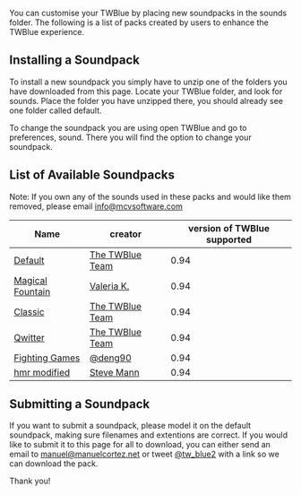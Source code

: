 <!-- 
.. title: Soundpacks for TWBlue
.. slug: soundpacks
.. date: 2016-10-03 05:09:19 UTC-05:00
.. tags: 
.. category: 
.. link: 
.. description: 
.. type: text
-->

You can customise your TWBlue by placing new soundpacks in the sounds folder. The following is a list of packs created by users to enhance the TWBlue experience.

Installing a Soundpack
----------------------

To install a new soundpack you simply have to unzip one of the folders you have downloaded from this page. Locate your TWBlue folder, and look for sounds. Place the folder you have unzipped there, you should already see one folder called default.

To change the soundpack you are using open TWBlue and go to preferences, sound. There you will find the option to change your soundpack.

List of Available Soundpacks
----------------------------

Note: If you own any of the sounds used in these packs and would like them removed, please email <info@mcvsoftware.com>

Name | creator | version of TWBlue supported
  ----------------------------------------------------------------------------------------------------------| ---------------------------------------------------- | -----------------------------
[Default](https://twblue.mcvsoftware.com/extra-contents/soundpacks/default.zip) | [The TWBlue Team](https://twitter.com/tw_blue2) | 0.94
[Magical Fountain](https://twblue.mcvsoftware.com/extra-contents/soundpacks/magical-fountain.zip) | [Valeria K.](https://twitter.com/CherryLumina) | 0.94
[Classic](https://twblue.mcvsoftware.com/extra-contents/soundpacks/magical-fountain.zip) | [The TWBlue Team](https://twitter.com/tw_blue2) | 0.94
[Qwitter](https://twblue.mcvsoftware.com/extra-contents/soundpacks/qwitter.zip) | [The TWBlue Team](https://twitter.com/tw_blue2) | 0.94
[Fighting Games](https://twblue.mcvsoftware.com/extra-contents/soundpacks/fighting-games.zip) | [@deng90](https://twitter.com/deng90) | 0.94
[hmr modified](https://twblue.mcvsoftware.com/extra-contents/soundpacks/hmr-modified.zip) | [Steve Mann](https://twitter.com/maerlynofmiria) | 0.94

Submitting a Soundpack
----------------------

If you want to submit a soundpack, please model it on the default soundpack, making sure filenames and extentions are correct. If you would like to submit it to this page for all to download, you can either send an email to <manuel@manuelcortez.net> or tweet [@tw\_blue2](https://twitter.com/tw_blue2) with a link so we can download the pack.

Thank you!